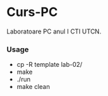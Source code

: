 # Curs-PC

Laboratoare PC anul I CTI UTCN.

### Usage

- cp -R template lab-02/
- make
- ./run
- make clean